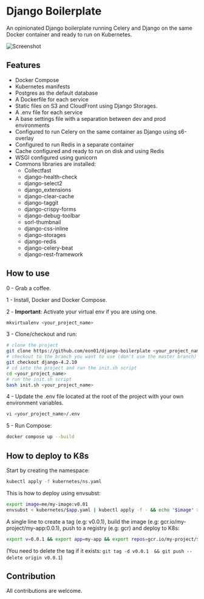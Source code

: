 # Django Boilerplate

An opinionated Django boilerplate running Celery and Django on the same Docker container and ready to run on Kubernetes.

![Screenshot](boilerplate/boilerplate/staticfiles/screenshot.jpg)

## Features

-  Docker Compose
-  Kubernetes manifests
-  Postgres as the default database
-  A Dockerfile for each service
-  Static files on S3 and CloudFront using Django Storages.
-  A .env file for each service
-  A base settings file with a separation between dev and prod environments
-  Configured to run Celery on the same container as Django using s6-overlay
-  Configured to run Redis in a separate container
-  Cache configured and ready to run on disk and using Redis
-  WSGI configured using gunicorn
-  Commons libraries are installed:
    -  Collectfast
    -  django-health-check
    -  django-select2
    -  django_extensions
    -  django-clear-cache
    -  django-taggit
    -  django-crispy-forms
    -  django-debug-toolbar
    -  sorl-thumbnail
    -  django-css-inline
    -  django-storages
    -  django-redis
    -  django-celery-beat
    -  django-rest-framework

## How to use

0 - Grab a coffee.

1 - Install, Docker and Docker Compose.

2 - **Important**: Activate your virtual env if you are using one.

```bash
mkvirtualenv <your_project_name>
```

3 - Clone/checkout and run:

```bash
# clone the project
git clone https://github.com/eon01/django-boilerplate <your_project_name>
# checkout to the branch you want to use (don't use the master branch)
git checkout django-4.2.10
# cd into the project and run the init.sh script
cd <your_project_name>
# run the init.sh script
bash init.sh <your_project_name>
```

4 - Update the .env file located at the root of the project with your own environment variables.

```bash
vi <your_project_name>/.env
```

5 - Run Compose:

```bash
docker compose up --build
```

## How to deploy to K8s

Start by creating the namespace:

```bash
kubectl apply -f kubernetes/ns.yaml
```

This is how to deploy using envsubst:

```bash
export image=me/my-image:v0.01
envsubst < kubernetes/$app.yaml | kubectl apply -f - && echo "$image" >> last.txt
```

A single line to create a tag (e.g: v0.0.1), build the image (e.g: gcr.io/my-project/my-app:0.0.1), push to a registry (e.g: gcr) and deploy to K8s:

```bash
export v=0.0.1 && export app=my-app && export repos=gcr.io/my-project/$app && export image=$repos:$v && git add . && git commit -m "v$v"; git tag -a v$v -m "Version $v" && git push origin --tags && docker build $app/ -t $image -f $app/Dockerfile && docker push $image && envsubst < kubernetes/$app.yaml | kubectl apply -f - && echo "$image" >> last.txt
```

(You need to delete the tag if it exists: `git tag -d v0.0.1  && git push --delete origin v0.0.1`)

## Contribution

All contributions are welcome.
